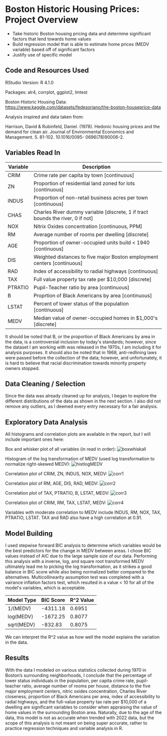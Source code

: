 # Boston Historic Housing Prices: Project Overview
- Take historic Boston housing pricing data and determine significant factors that lend towards home values
- Build regression model that is able to estimate home prices (MEDV variable) based off of significant factors
- Justify use of specific model

## Code and Resources Used
RStudio Version: R 4.1.0

Packages: alr4, corrplot, ggplot2, lmtest

Boston Historic Housing Data: https://www.kaggle.com/datasets/fedesoriano/the-boston-houseprice-data

Analysis inspired and data taken from:

Harrison, David & Rubinfeld, Daniel. (1978). Hedonic housing prices and the demand for clean
air. Journal of Environmental Economics and Management. 5. 81-102. 10.1016/0095-
0696(78)90006-2.

## Variables Read In
| Variable | Description |
| --- | --- |
| CRIM | Crime rate per capita by town [continuous] |
| ZN | Proportion of residential land zoned for lots [continuous] |
| INDUS | Proportion of non-retail business acres per town [continuous] |
| CHAS | Charles River dummy variable [discrete, 1 if tract bounds the river, 0 if not] |
| NOX | Nitrix Oxides concentration [continuous, PPM] |
| RM | Average number of rooms per dwelling [discrete] |
| AGE | Proportion of owner-occupied units build < 1940 [continuous] |
| DIS | Weighted distances to five major Boston employment centers [continuous] |
| RAD | Index of accessibility to radial highways [continuous] |
| TAX | Full value property tax rate per $10,000 [discrete] |
| PTRATIO | Pupil-Teacher ratio by area [continuous] |
| B | Proprtion of Black Americans by area [continuous] |
| LSTAT | Percent of lower status of the population [continuous] |
| MEDV | Median value of owner-occupied homes in $1,000's [discrete] |

It should be noted that B, or the proportion of Black Americans by area in the data, is a controversial inclusion by today's standards; however, since the dataset I am working with was released in the 1970s, I am including it for analysis purposes. It should also be noted that in 1968, anti-redlining laws were passed before the collection of the data; however, and unfortunately, it is hard to believe that racial discrimination towards minority property owners stopped.

## Data Cleaning / Selection
Since the data was already cleaned up for analysis, I began to explore the different distributions of the data as shown in the next section. I also did not remove any outliers, as I deemed every entry necessary for a fair analysis.

## Exploratory Data Analysis
All histograms and correlation plots are available in the report, but I will include important ones here:

Box and whisker plot of all variables (in read in order):
![boxwhiskall](https://github.com/mttwdevelops/Regression-Analysis-Boston-Historic-Housing-Prices/blob/main/Photos/allboxandwhiskerplot.png)

Histogram of the log transformation of MEDV (used log transformation to normalize right-skewed MEDV):
![histlogMEDV](https://github.com/mttwdevelops/Regression-Analysis-Boston-Historic-Housing-Prices/blob/main/Photos/logmedvhistplot.png)

Correlation plot of CRIM, ZN, INDUS, NOX, MEDV:
![corr1](https://github.com/mttwdevelops/Regression-Analysis-Boston-Historic-Housing-Prices/blob/main/Photos/pairsvar1to5.png)

Correlation plot of RM, AGE, DIS, RAD, MEDV:
![corr2](https://github.com/mttwdevelops/Regression-Analysis-Boston-Historic-Housing-Prices/blob/main/Photos/pairsvar1to5RM.png)

Correlation plot of TAX, PTRATIO, B, LSTAT, MEDV:
![corr3](https://github.com/mttwdevelops/Regression-Analysis-Boston-Historic-Housing-Prices/blob/main/Photos/pairsvar1to5Tax.png)

Correlation plot of CRIM, RM, TAX, LSTAT, MEDV:
![corr4](https://github.com/mttwdevelops/Regression-Analysis-Boston-Historic-Housing-Prices/blob/main/Photos/pairsvar1to5Crim.png)

Variables with moderate correlation to MEDV include INDUS, RM, NOX, TAX, PTRATIO, LSTAT. TAX and RAD also have a high correlation at 0.91. 

## Model Building
I used stepwise forward BIC analysis to determine which variables would be the best predictors for the change in MEDV between areas. I chose BIC values instead of AIC due to the large sample size of our data. Performing this analysis with a inverse, log, and square root transformed MEDV ultimately lead me to picking the log transformation, as it strikes a good balance in BIC score while also being normalized better compared to the alternatives. Multicollinearity assumption test was completed with a vairance inflation factors test, which resulted in a value < 10 for all of the model's variables, which is acceptable. 

| Model Type | BIC Score | R^2 Value |
| --- | --- | --- |
| 1/(MEDV) | -4311.18 | 0.6951 |
| log(MEDV) | -1672.25 | 0.8077 |
| sqrt(MEDV) | -832.83 | 0.8075 |

We can interpret the R^2 value as how well the model explains the variation in the data.

## Results
With the data I modeled on various statistics collected during 1970 in Boston’s surrounding neighborhoods, I conclude that the percentage of lower status individuals in the population, per capita crime rate, pupil-teacher ratio, average number of rooms per house, distance to the five major employment centers, nitric oxides concentration, Charles River closeness, proportion of Black Americans per area, index of accessibility to radial highways, and the full-value property tax rate per $10,000 of a dwelling are significant variables to consider when appraising the value of home values in the surrounding Boston area. Naturally, due to the age of the data, this model is not as accurate when trended with 2022 data, but the scope of this analysis is not meant on being super accurate, rather to practice regression techniques and variable analysis in R.
